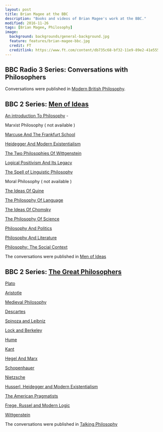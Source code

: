 ```yaml
---
layout: post
title: Brian Magee at the BBC
description: "Books and videos of Brian Magee's work at the BBC."
modified: 2016-11-26
tags: [Brian Magee, Philosophy]
image:
  background: backgrounds/general-background.jpg
  feature: features/brian-magee-bbc.jpg
  credit: FT
  creditlink: https://www.ft.com/content/db735c68-bf32-11e9-89e2-41e555e96722
---
```


## BBC Radio 3 Series:  Conversations with Philosophers

Conversations were published in [Modern British Philosophy](https://www.google.co.uk/books/edition/Modern_British_Philosophy/bQWvQgAACAAJ?hl=en).

## BBC 2 Series: [Men of Ideas](https://en.wikipedia.org/wiki/Men_of_Ideas)

[An introduction To Philosophy](https://www.youtube.com/watch?v=vib2rqJKS08&list=PLBHxLhKiPKxBBSWWqzH9g71mMx9s72XoN&index=29) -

Marxist Philosophy ( not available )

[Marcuse And The Frankfurt School](https://www.youtube.com/watch?v=O7B2q1Fszhc)

[Heidegger And Modern Existentialism](https://www.youtube.com/watch?v=bkQjj0vDHDk)

[The Two Philosophies Of Wittgenstein](https://www.youtube.com/watch?v=qm1XcODLKvk)

[Logical Positivism And Its Legacy](https://www.youtube.com/watch?v=VAqicPNeKYo)

[The Spell of Linguistic Philosophy](https://www.youtube.com/watch?v=_9fpGeniUPY)

Moral Philosophy ( not available )

[The Ideas Of Quine](https://www.youtube.com/watch?v=B2fLyvsHHaQ)

[The Philosophy Of Language](https://www.youtube.com/watch?v=SMA1G6Mb0Y0)

[The Ideas Of Chomsky](https://www.youtube.com/watch?v=A1RrbexZ5LY)

[The Philosophy Of Science](https://www.youtube.com/watch?v=h7Z2y61rd6M)

[Philosophy And Politics](https://www.youtube.com/watch?v=hJedzWtu-JM)

[Philosophy And Literature](https://www.youtube.com/watch?v=pBG10XnxQaI)

[Philosophy: The Social Context](https://www.youtube.com/watch?v=3qwWu9K7yOw)

The conversations were published in [Men of Ideas](https://en.wikipedia.org/wiki/The_Great_Philosophers)

## BBC 2 Series: [The Great Philosophers](https://en.wikipedia.org/wiki/The_Great_Philosophers)

[Plato](https://www.youtube.com/watch?v=J3A6vwV7ZZo)

[Aristotle](https://www.youtube.com/watch?v=sIKHmUWICWc)

[Medieval Philosophy](https://www.youtube.com/watch?v=vaa45p6ZVWA)

[Descartes](https://www.youtube.com/watch?v=iL5FYgRdNDo)

[Spinoza and Leibniz](https://www.youtube.com/watch?v=SxGuoyxyKMA&t=1057s)

[Lock and Berkeley](https://www.youtube.com/watch?v=awZEy1jbY0M)

[Hume](https://www.youtube.com/watch?v=_hfcrKg8lR4)

[Kant](https://www.youtube.com/watch?v=mltfzrk5txU)

[Hegel And Marx](https://www.youtube.com/watch?v=C9SUYhdivn0)

[Schopenhauer](https://www.youtube.com/watch?v=GHMD05OcJTQ)

[Nietzsche](https://www.youtube.com/watch?v=xbDxZe8wYrA)

[Husserl, Heidegger and Modern Existentialism](https://www.youtube.com/watch?v=KR1TJERFzp0&t=1090s)

[The American Pragmatists](https://www.youtube.com/watch?v=NVB1OFavfWw)

[Frege, Russel and Modern Logic](https://www.youtube.com/watch?v=ZOnzBSWIAzo)

[Wittgenstein](https://www.youtube.com/watch?v=QIK3E9U4Xec&t=520s)

The conversations were published in [Talking Philosophy](https://www.google.co.uk/books/edition/Talking_Philosophy/dlrBlPt6W6AC?hl=en&gbpv=1&dq=The+Great+philosophers+magee+bbc&printsec=frontcover)
